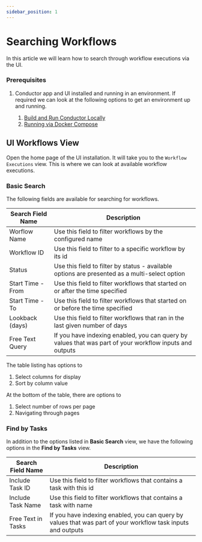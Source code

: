 ```yaml
---
sidebar_position: 1
---
```


# Searching Workflows

In this article we will learn how to search through workflow executions via the UI.

### Prerequisites

1. Conductor app and UI installed and running in an environment. If required we can look at the following options to get
   an environment up and running.

    1. [Build and Run Conductor Locally](../../server)
    2. [Running via Docker Compose](../../running-locally-docker)

## UI Workflows View

Open the home page of the UI installation. It will take you to the `Workflow Executions` view. This is where we can look
at available workflow executions.

### Basic Search

The following fields are available for searching for workflows.

|Search Field Name|Description|
|---|---|
| Worflow Name | Use this field to filter workflows by the configured name |
| Workflow ID  | Use this field to filter to a specific workflow by its id |
| Status  | Use this field to filter by status - available options are presented as a multi-select option |
|Start Time - From| Use this field to filter workflows that started on or after the time specified|
|Start Time - To| Use this field to filter workflows that started on or before the time specified|
|Lookback (days)| Use this field to filter workflows that ran in the last given number of days|
|Free Text Query| If you have indexing enabled, you can query by values that was part of your workflow inputs and outputs|

The table listing has options to
1. Select columns for display
2. Sort by column value

At the bottom of the table, there are options to
1. Select number of rows per page
2. Navigating through pages

### Find by Tasks

In addition to the options listed in **Basic Search** view, we have the following options in the **Find by Tasks** view.

|Search Field Name|Description|
|---|---|
| Include Task ID | Use this field to filter workflows that contains a task with this id |
| Include Task Name | Use this field to filter workflows that contains a task with name |
| Free Text in Tasks | If you have indexing enabled, you can query by values that was part of your workflow task inputs and outputs |

